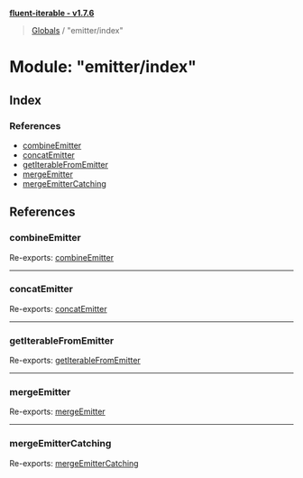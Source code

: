 **[fluent-iterable - v1.7.6](../README.md)**

> [Globals](../README.md) / "emitter/index"

# Module: "emitter/index"

## Index

### References

* [combineEmitter](_emitter_index_.md#combineemitter)
* [concatEmitter](_emitter_index_.md#concatemitter)
* [getIterableFromEmitter](_emitter_index_.md#getiterablefromemitter)
* [mergeEmitter](_emitter_index_.md#mergeemitter)
* [mergeEmitterCatching](_emitter_index_.md#mergeemittercatching)

## References

### combineEmitter

Re-exports: [combineEmitter](_emitter_combine_emitter_.md#combineemitter)

___

### concatEmitter

Re-exports: [concatEmitter](_emitter_concat_emitter_.md#concatemitter)

___

### getIterableFromEmitter

Re-exports: [getIterableFromEmitter](_emitter_get_iterable_from_emitter_.md#getiterablefromemitter)

___

### mergeEmitter

Re-exports: [mergeEmitter](_emitter_merge_emitter_.md#mergeemitter)

___

### mergeEmitterCatching

Re-exports: [mergeEmitterCatching](_emitter_merge_emitter_catching_.md#mergeemittercatching)
